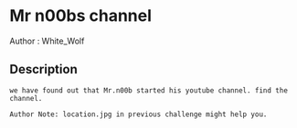 # Mr n00bs channel

Author : White_Wolf

## Description

```
we have found out that Mr.n00b started his youtube channel. find the channel.

Author Note: location.jpg in previous challenge might help you.


```
